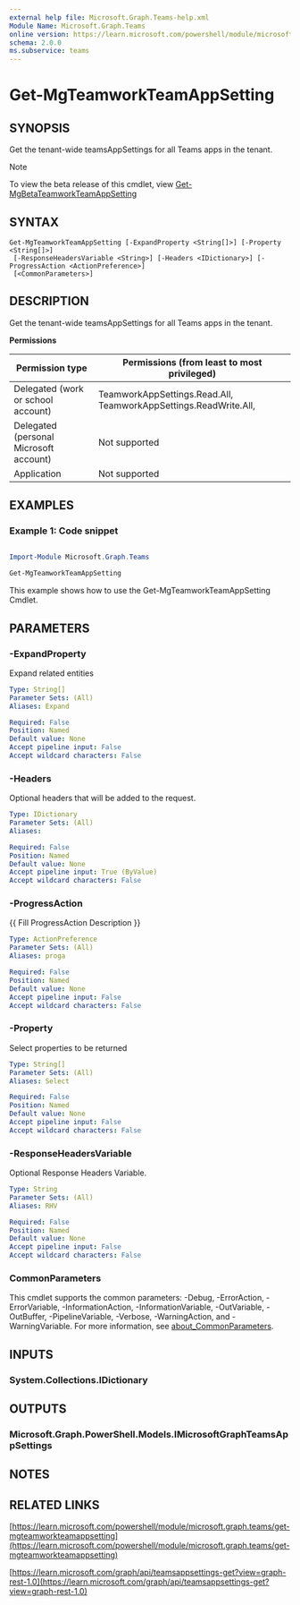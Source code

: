 ```yaml
---
external help file: Microsoft.Graph.Teams-help.xml
Module Name: Microsoft.Graph.Teams
online version: https://learn.microsoft.com/powershell/module/microsoft.graph.teams/get-mgteamworkteamappsetting
schema: 2.0.0
ms.subservice: teams
---
```


# Get-MgTeamworkTeamAppSetting

## SYNOPSIS
Get the tenant-wide teamsAppSettings for all Teams apps in the tenant.

> [!NOTE]
> To view the beta release of this cmdlet, view [Get-MgBetaTeamworkTeamAppSetting](/powershell/module/Microsoft.Graph.Beta.Teams/Get-MgBetaTeamworkTeamAppSetting?view=graph-powershell-beta)

## SYNTAX

```
Get-MgTeamworkTeamAppSetting [-ExpandProperty <String[]>] [-Property <String[]>]
 [-ResponseHeadersVariable <String>] [-Headers <IDictionary>] [-ProgressAction <ActionPreference>]
 [<CommonParameters>]
```

## DESCRIPTION
Get the tenant-wide teamsAppSettings for all Teams apps in the tenant.

**Permissions**

| Permission type | Permissions (from least to most privileged) |
| --------------- | ------------------------------------------  |
| Delegated (work or school account) | TeamworkAppSettings.Read.All, TeamworkAppSettings.ReadWrite.All,  |
| Delegated (personal Microsoft account) | Not supported |
| Application | Not supported |

## EXAMPLES
### Example 1: Code snippet

```powershell

Import-Module Microsoft.Graph.Teams

Get-MgTeamworkTeamAppSetting

```
This example shows how to use the Get-MgTeamworkTeamAppSetting Cmdlet.


## PARAMETERS

### -ExpandProperty
Expand related entities

```yaml
Type: String[]
Parameter Sets: (All)
Aliases: Expand

Required: False
Position: Named
Default value: None
Accept pipeline input: False
Accept wildcard characters: False
```

### -Headers
Optional headers that will be added to the request.

```yaml
Type: IDictionary
Parameter Sets: (All)
Aliases:

Required: False
Position: Named
Default value: None
Accept pipeline input: True (ByValue)
Accept wildcard characters: False
```

### -ProgressAction
{{ Fill ProgressAction Description }}

```yaml
Type: ActionPreference
Parameter Sets: (All)
Aliases: proga

Required: False
Position: Named
Default value: None
Accept pipeline input: False
Accept wildcard characters: False
```

### -Property
Select properties to be returned

```yaml
Type: String[]
Parameter Sets: (All)
Aliases: Select

Required: False
Position: Named
Default value: None
Accept pipeline input: False
Accept wildcard characters: False
```

### -ResponseHeadersVariable
Optional Response Headers Variable.

```yaml
Type: String
Parameter Sets: (All)
Aliases: RHV

Required: False
Position: Named
Default value: None
Accept pipeline input: False
Accept wildcard characters: False
```

### CommonParameters
This cmdlet supports the common parameters: -Debug, -ErrorAction, -ErrorVariable, -InformationAction, -InformationVariable, -OutVariable, -OutBuffer, -PipelineVariable, -Verbose, -WarningAction, and -WarningVariable. For more information, see [about_CommonParameters](http://go.microsoft.com/fwlink/?LinkID=113216).

## INPUTS

### System.Collections.IDictionary
## OUTPUTS

### Microsoft.Graph.PowerShell.Models.IMicrosoftGraphTeamsAppSettings
## NOTES

## RELATED LINKS

[https://learn.microsoft.com/powershell/module/microsoft.graph.teams/get-mgteamworkteamappsetting](https://learn.microsoft.com/powershell/module/microsoft.graph.teams/get-mgteamworkteamappsetting)

[https://learn.microsoft.com/graph/api/teamsappsettings-get?view=graph-rest-1.0](https://learn.microsoft.com/graph/api/teamsappsettings-get?view=graph-rest-1.0)























